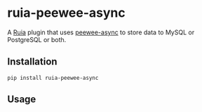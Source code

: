 # ruia-peewee-async

A [Ruia](https://github.com/howie6879/ruia) plugin that uses [peewee-async](https://github.com/05bit/peewee-async) to store data to MySQL or PostgreSQL or both.


## Installation

```shell
pip install ruia-peewee-async
```

## Usage


```python

```
